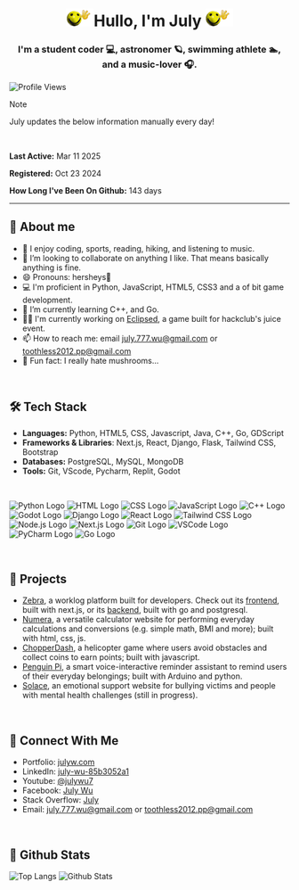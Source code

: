 <div align="center">
  
  # <img src="hullo.gif" alt="A wacky gif of a yellow smily face waving hello." width=50>Hullo, I'm July     <img src="hullo.gif" alt="A wacky gif of a yellow smily face waving hello." width=50>
  
  <h3>I'm a student coder 💻, astronomer 🪐, swimming athlete 🏊, and a music-lover 🎧.</h3>
</div>

![Profile Views](https://komarev.com/ghpvc/?username=JLW-7&color=blue&style=flat)

> [!NOTE]
> July updates the below information manually every day!
<br>

**Last Active:** Mar 11 2025

**Registered:** Oct 23 2024

**How Long I've Been On Github:** 143 days

___


## 👀 About me
- 👀 I enjoy coding, sports, reading, hiking, and listening to music.
- 💞️ I’m looking to collaborate on anything I like. That means basically anything is fine.  
- 😄 Pronouns: hersheys🍫
- 💻 I'm proficient in Python, JavaScript, HTML5, CSS3 and a of bit game development.  
- 🌱 I’m currently learning C++, and Go.
- 🧑‍💻 I'm currently working on [Eclipsed](https://github.com/JLW-7/Eclipsed), a game built for hackclub's juice event.
- 📫 How to reach me: email [july.777.wu@gmail.com](mailto:july.777.wu@gmail.com) or [toothless2012.pp@gmail.com](mailto:toothless2012.pp@gmail.com)
- 🍄 Fun fact: I really hate mushrooms...
<br>

## 🛠️ Tech Stack
- **Languages:** Python, HTML5, CSS, Javascript, Java, C++, Go, GDScript
- **Frameworks & Libraries**: Next.js, React, Django, Flask, Tailwind CSS, Bootstrap
- **Databases:** PostgreSQL, MySQL, MongoDB
- **Tools:** Git, VScode, Pycharm, Replit, Godot

<br>

<img src="https://upload.wikimedia.org/wikipedia/commons/c/c3/Python-logo-notext.svg" width="50" height="50" alt="Python Logo"> <img src="https://upload.wikimedia.org/wikipedia/commons/6/61/HTML5_logo_and_wordmark.svg" width="50" height="50" alt="HTML Logo"> <img src="https://upload.wikimedia.org/wikipedia/commons/6/62/CSS3_logo.svg" width="50" height="50" alt="CSS Logo"> <img src="https://upload.wikimedia.org/wikipedia/commons/6/6a/JavaScript-logo.png" width="50" height="50" alt="JavaScript Logo">
<img src="https://upload.wikimedia.org/wikipedia/commons/1/18/ISO_C%2B%2B_Logo.svg" width="50" height="50" alt="C++ Logo"> <img src="https://encrypted-tbn0.gstatic.com/images?q=tbn:ANd9GcQ9BifcVcZfa4AL5OSVP_xe43d51GpuIC1agA&s" width="50" height="50" alt="Godot Logo"> <img src="https://www.svgrepo.com/show/353657/django-icon.svg" width="50" height="50" alt="Django Logo"> <img src="https://upload.wikimedia.org/wikipedia/commons/a/a7/React-icon.svg" width="50" height="50" alt="React Logo"> <img src="https://www.drupal.org/files/styles/grid-3-2x/public/project-images/screenshot_361.png?itok=w4CzcWyb" width="50" height="50" alt="Tailwind CSS Logo"> <img src="https://upload.wikimedia.org/wikipedia/commons/d/d9/Node.js_logo.svg" width="50" height="50" alt="Node.js Logo"> <img src="https://upload.wikimedia.org/wikipedia/commons/8/8e/Nextjs-logo.svg" width="50" height="50" alt="Next.js Logo"> <img src="https://upload.wikimedia.org/wikipedia/commons/thumb/3/3f/Git_icon.svg/2048px-Git_icon.svg.png" width="50" height="50" alt="Git Logo"> <img src="https://upload.wikimedia.org/wikipedia/commons/thumb/9/9a/Visual_Studio_Code_1.35_icon.svg/2048px-Visual_Studio_Code_1.35_icon.svg.png" width="50" height="50" alt="VSCode Logo"> <img src="https://upload.wikimedia.org/wikipedia/commons/thumb/1/1d/PyCharm_Icon.svg/1024px-PyCharm_Icon.svg.png" width="50" height="50" alt="PyCharm Logo"> <img src="https://go.dev/blog/go-brand/Go-Logo/PNG/Go-Logo_Blue.png" width="50" height="50" alt="Go Logo">

<br>

## 📁 Projects
- [Zebra](https://github.com/pacerclub/zebra), a worklog platform built for developers. Check out its [frontend](https://github.com/pacerclub/zebra-frontend), built with next.js, or its [backend](https://github.com/pacerclub/zebra-backend), built with go and postgresql.
- [Numera](https://github.com/JLW-7/Numera-Calculator-Website), a versatile calculator website for performing everyday calculations and conversions (e.g. simple math, BMI and more); built with html, css, js.
- [ChopperDash](https://github.com/JLW-7/helicopter-game-in-javascript), a helicopter game where users avoid obstacles and collect coins to earn points; built with javascript.
- [Penguin Pi](https://github.com/JLW-7/Penguin-Pi-Reminder-Assistant), a smart voice-interactive reminder assistant to remind users of their everyday belongings; built with Arduino and python.
- [Solace](https://github.com/JLW-7/Solace-Emotional-Support-Website), an emotional support website for bullying victims and people with mental health challenges (still in progress).
<br>

## 🔗 Connect With Me
- Portfolio: [julyw.com](https://julyw.com/)
- LinkedIn: [july-wu-85b3052a1](https://www.linkedin.com/in/july-wu-85b3052a1/)
- Youtube: [@julywu7](https://www.youtube.com/@julywu7)
- Facebook: [July Wu](https://www.facebook.com/profile.php?id=61572697954233)
- Stack Overflow: [July](https://stackoverflow.com/users/29459174/july)
- Email: [july.777.wu@gmail.com](mailto:july.777.wu@gmail.com) or [toothless2012.pp@gmail.com](mailto:toothless2012.pp@gmail.com)
<br>

## 🐙 Github Stats
![Top Langs](https://github-readme-stats.vercel.app/api/top-langs/?username=JLW-7&layout=donut&langs_count=10&card_width=300&hide_border=true) ![Github Stats](https://github-readme-stats.vercel.app/api?username=JLW-7&show_icons=true&count_private=true&hide_border=true&show=reviews,prs_merged&rank_icon=github)




<!---
JLW-7/JLW-7 is a ✨ special ✨ repository because its `README.md` (this file) appears on your GitHub profile.  
You can click the Preview link to take a look at your changes.  
--->








